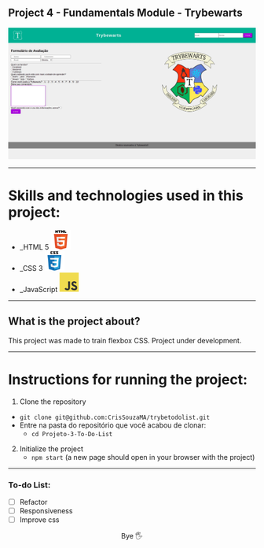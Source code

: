 ## Project 4 - Fundamentals Module - Trybewarts

<img src="./images/trybewarts.jpg" alt="Trybe warts" />

---

# Skills and technologies used in this project:

* _HTML 5 <img src="https://raw.githubusercontent.com/devicons/devicon/master/icons/html5/html5-original-wordmark.svg" alt="html5" width="40" height="40"/>
* _CSS 3 <img src="https://raw.githubusercontent.com/devicons/devicon/master/icons/css3/css3-original-wordmark.svg" alt="css3" width="40" height="40"/>
* _JavaScript <img src="https://raw.githubusercontent.com/devicons/devicon/master/icons/javascript/javascript-original.svg" alt="javascript" width="40" height="40"/>

---

## What is the project about?

This project was made to train flexbox CSS.
Project under development.

---

# Instructions for running the project:

1. Clone the repository
  * `git clone git@github.com:CrisSouzaMA/trybetodolist.git`
  * Entre na pasta do repositório que você acabou de clonar:
    * `cd Projeto-3-To-Do-List`

2. Initialize the project
    * `npm start` (a new page should open in your browser with the project)

---

### To-do List:

- [ ] Refactor
- [ ] Responsiveness
- [ ] Improve css

<p align='center'>Bye 🖐️</p>
